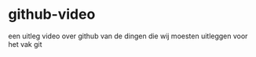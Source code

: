 # github-video

een uitleg video over github van de dingen die wij moesten uitleggen voor het vak git
